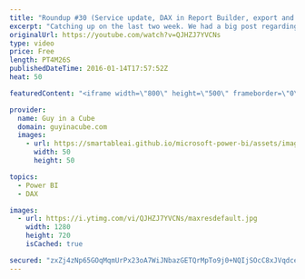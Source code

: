```yaml
---
title: "Roundup #30 (Service update, DAX in Report Builder, export and more)"
excerpt: "Catching up on the last two week. We had a big post regarding updates to the Power BI service. This included exporting data from a tile or report, adding images and textboxes, printing, connecting to SharePoint, pinning Excel charts, Power BI in Brazil and Hebrew/Arabic LTR support. I also look at some"
originalUrl: https://youtube.com/watch?v=QJHZJ7YVCNs
type: video
price: Free
length: PT4M26S
publishedDateTime: 2016-01-14T17:57:52Z
heat: 50

featuredContent: "<iframe width=\"800\" height=\"500\" frameborder=\"0\" src=\"https://www.youtube.com/embed/QJHZJ7YVCNs\" allow=\"accelerometer; autoplay; encrypted-media; gyroscope; picture-in-picture\" allowfullscreen></iframe>"

provider:
  name: Guy in a Cube
  domain: guyinacube.com
  images:
    - url: https://smartableai.github.io/microsoft-power-bi/assets/images/organizations/guyinacube.com-50x50.jpg
      width: 50
      height: 50

topics:
  - Power BI
  - DAX

images:
  - url: https://i.ytimg.com/vi/QJHZJ7YVCNs/maxresdefault.jpg
    width: 1280
    height: 720
    isCached: true

secured: "zxZj4zNp65GOqMqmUrPx23oA7WiJNbazGETQrMpTo9j0+NQIjSOcC8xJVqdceHM0MR1sO6BwFE2RcMMxELkctYZhsPkQ55A1Fwr1ZqQVe9x/avKG5cIkBt56ICD6bTU9hgldtcvAQAqlTd1YjTcUDL2MyYT8nBdo/AfK7nTEK0ziYjoYcnm8GFsrWuxtPNOMlt2IZunBgqHacayxoW13j/7mRuOw1cb2OlFP4dpqS1t0n04RfU7A3DOlGNFW4pC9b5S9qsu5jBUdIKKOi8XCVoxRd7SpJ0LhobNeYvTPNloU+Ky6wy+QWxtjR0PirxJS+6QNbgLL5fVK3dIPCRlWAeA66mQv8dEJ4M9fGXuDCV1sS+G2o+0Ep9X+vYlCB5zIvni38jS/WzF7JG4HwGxe5q/pp1QI8SfFUojm0Ys8xoA=;T3hb4iqtTsgekzhVo9U/Iw=="
---
```



